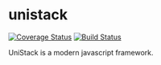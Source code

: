 # unistack
[![Coverage Status](https://coveralls.io/repos/github/m-a-r-c-e-l-i-n-o/unistack/badge.svg?branch=master)](https://coveralls.io/github/m-a-r-c-e-l-i-n-o/unistack?branch=master)
[![Build Status](https://travis-ci.org/m-a-r-c-e-l-i-n-o/unistack.svg?branch=master)](https://travis-ci.org/m-a-r-c-e-l-i-n-o/unistack)

UniStack is a modern javascript framework.
